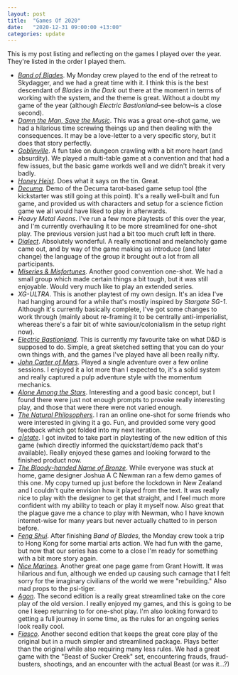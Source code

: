 ```yaml
---
layout: post
title:  "Games Of 2020"
date:   "2020-12-31 09:00:00 +13:00"
categories: update
---
```

This is my post listing and reflecting on the games I played over the year. They're listed in the order I played them.

* [_Band of Blades_](https://www.evilhat.com/home/band-of-blades/). My Monday crew played to the end of the retreat to Skydagger, and we had a great time with it. I think this is the best descendant of _Blades in the Dark_ out there at the moment in terms of working with the system, and the theme is great. Without a doubt my game of the year (although _Electric Bastionland_–see below–is a close second).
* [_Damn the Man, Save the Music_](https://turtlebun.com/collections/frontpage/products/damn-the-man-save-the-music). This was a great one-shot game, we had a hilarious time screwing theings up and then dealing with the consequences. It may be a love-letter to a very specific story, but it does that story perfectly.
* [_Goblinville_](https://narrativedynamicspress.com/collections/frontpage/products/goblinville-rules-of-play). A fun take on dungeon crawling with a bit more heart (and absurdity). We played a multi-table game at a convention and that had a few issues, but the basic game workds well and we didn't break it very badly.
* [_Honey Heist_](https://rowanrookanddecard.com/product/honey-heist/). Does what it says on the tin. Great.
* [_Decuma_](http://goldenlassogames.com/decuma). Demo of the Decuma tarot-based game setup tool (the kickstarter was still going at this point). It's a really well-built and fun game, and provided us with characters and setup for a science fiction game we all would have liked to play in afterwards. 
* _Heavy Metal Aeons_. I've run a few more playtests of this over the year, and I'm currently overhauling it to be more streamlined for one-shot play. The previous version just had a bit too much cruft left in there. 
* [_Dialect_](https://thornygames.com/pages/dialect). Absolutely wonderful. A really emotional and melancholy game came out, and by way of the game making us introduce (and later change) the language of the group it brought out a lot from all participants. 
* [_Miseries & Misfortunes_](https://www.burningwheel.com/miseries-misfortunes/). Another good convention one-shot. We had a small group which made certain things a bit tough, but it was still enjoyable. Would very much like to play an extended series.
* _XG-ULTRA_. This is another playtest of my own design. It's an idea I've had hanging around for a while that's mostly inspired by *Stargate SG-1*. Although it's currently basically complete, I've got some changes to work through (mainly about re-framing it to be centrally anti-imperialist, whereas there's a fair bit of white saviour/colonialism in the setup right now). 
* [_Electric Bastionland_](https://www.bastionland.com/). This is currently my favourite take on what D&D is supposed to do. Simple, a great sketched setting that you can do your own things with, and the games I've played have all been really nifty. 
* [_John Carter of Mars_](https://www.modiphius.com/john-carter.html). Played a single adventure over a few online sessions. I enjoyed it a lot more than I expected to, it's a solid system and really captured a pulp adventure style with the momentum mechanics.
* [_Alone Among the Stars_](https://noroadhome.itch.io/alone-among-the-stars). Interesting and a good basic concept, but I found there were just not enough prompts to provoke really interesting play, and those that were there were not varied enough. 
* [_The Natural Philosophers_](https://genericgames.itch.io/the-natural-philosophers). I ran an online one-shot for some friends who were interested in giving it a go. Fun, and provided some very good feedback which got folded into my next iteration.
* [_a\|state_](https://www.drivethrurpg.com/product/330791/astate-NicelyDone). I got invited to take part in playtesting of the new edition of this game (which directly informed the quickstart/demo pack that's available). Really enjoyed these games and looking forward to the finished product now.
* [_The Bloody-handed Name of Bronze_](https://glyphpress.com/talk/product-category/bloody-bronze). While everyone was stuck at home, game designer Joshua A C Newman ran a few demo games of this one. My copy turned up just before the lockdown in New Zealand and I couldn't quite envision how it played from the text. It was really nice to play with the designer to get that straight, and I feel much more confident with my ability to teach or play it myself now. Also great that the plague gave me a chance to play with Newman, who I have known internet-wise for many years but never actually chatted to in person before.
* [_Feng Shui_](https://www.atlas-games.com/product_tables/AG4020/). After finishing _Band of Blades_, the Monday crew took a trip to Hong Kong for some martial arts action. We had fun with the game, but now that our series has come to a close I'm ready for something with a bit more story again.
* [_Nice Marines_](https://rowanrookanddecard.com/product/nice-marines/). Another great one page game from Grant Howitt. It was hilarious and fun, although we ended up causing such carnage that I felt sorry for the imaginary civilians of the world we were "rebuilding." Also mad props to the psi-tiger.
* [_Agon_](https://www.evilhat.com/home/agon/). The second edition is a really great streamlined take on the core play of the old version. I really enjoyed my games, and this is going to be one I keep returning to for one-shot play. I'm also looking forward to getting a full journey in some time, as the rules for an ongoing series look really cool.
* [_Fiasco_](https://bullypulpitgames.com/games/fiasco/). Another second edition that keeps the great core play of the original but in a much simpler and streamlined package. Plays better than the original while also requiring many less rules. We had a great game with the "Beast of Sucker Creek" set, encountering frauds, fraud-busters, shootings, and an encounter with the actual Beast (or was it...?)


